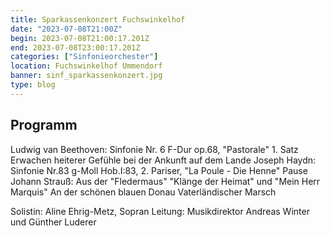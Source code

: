 ```yaml
---
title: Sparkassenkonzert Fuchswinkelhof
date: "2023-07-08T21:00Z"
begin: 2023-07-08T21:00:17.201Z
end: 2023-07-08T23:00:17.201Z
categories: ["Sinfonieorchester"]
location: Fuchswinkelhof Ummendorf
banner: sinf_sparkassenkonzert.jpg
type: blog
---
```

## Programm

Ludwig van Beethoven: Sinfonie Nr. 6 F-Dur op.68, "Pastorale" 1. Satz Erwachen heiterer Gefühle bei der Ankunft auf dem Lande
Joseph Haydn: Sinfonie Nr.83 g-Moll Hob.I:83, 2. Pariser, "La Poule - Die Henne"
Pause
Johann Strauß:
Aus der "Fledermaus" "Klänge der Heimat" und "Mein Herr Marquis"
An der schönen blauen Donau
Vaterländischer Marsch

Solistin: Aline Ehrig-Metz, Sopran
Leitung: Musikdirektor Andreas Winter und Günther Luderer